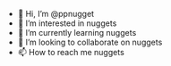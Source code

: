 - 👋 Hi, I’m @ppnugget
- 👀 I’m interested in nuggets
- 🌱 I’m currently learning nuggets
- 💞️ I’m looking to collaborate on nuggets
- 📫 How to reach me nuggets

<!---
ppnugget/ppnugget is a ✨ special ✨ repository because its `README.md` (this file) appears on your GitHub profile.
You can click the Preview link to take a look at your changes.
--->
